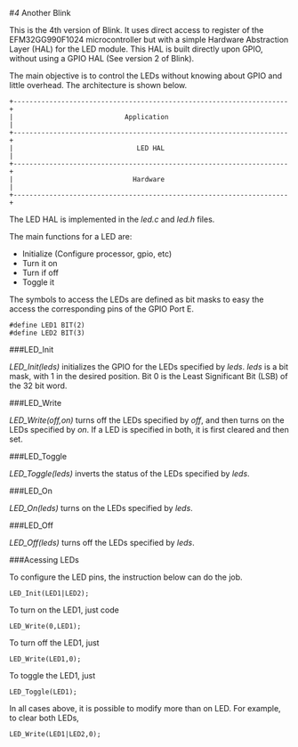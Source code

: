 #*4* Another Blink


This is the 4th version of Blink. It uses direct access to register of the EFM32GG990F1024 microcontroller but with a simple Hardware Abstraction Layer (HAL) for the LED module. This HAL is built directly upon GPIO, without using a GPIO HAL (See version 2 of Blink).

The main objective is to control the LEDs without knowing about GPIO and little overhead. The architecture is shown below.

    +---------------------------------------------------------------------+
    |                            Application                              |
    +---------------------------------------------------------------------+
    |                               LED HAL                               |
    +---------------------------------------------------------------------+
    |                              Hardware                               |
    +---------------------------------------------------------------------+


The LED HAL is implemented in the *led.c* and *led.h* files.

The main functions for a LED are:

-   Initialize (Configure processor, gpio, etc)
-   Turn it on
-   Turn if off
-   Toggle it

The symbols to access the LEDs are defined as bit masks to easy the access the corresponding pins of the GPIO Port E.

    #define LED1 BIT(2)
    #define LED2 BIT(3)

###LED_Init

*LED_Init(leds)* initializes the GPIO for the LEDs specified by *leds*. *leds* is a bit mask, with 1 in the desired position. Bit 0 is the Least Significant Bit (LSB) of the 32 bit word.

###LED_Write

*LED_Write(off,on)* turns off the LEDs specified by *off*, and then turns on the LEDs specified by *on*. If a LED is specified in both, it is first cleared and then set.

###LED_Toggle

*LED_Toggle(leds)* inverts the status of the LEDs specified by *leds*.

###LED_On

*LED_On(leds)* turns on the LEDs specified by *leds*.

###LED_Off

*LED_Off(leds)* turns off the LEDs specified by *leds*.

###Acessing LEDs

To configure the LED pins, the instruction below can do the job.

    LED_Init(LED1|LED2);

To turn on the LED1, just code

    LED_Write(0,LED1);

To turn off the LED1, just

    LED_Write(LED1,0);

To toggle the LED1, just

    LED_Toggle(LED1);

In all cases above, it is possible to modify more than on LED. For example, to clear both LEDs,

    LED_Write(LED1|LED2,0);
